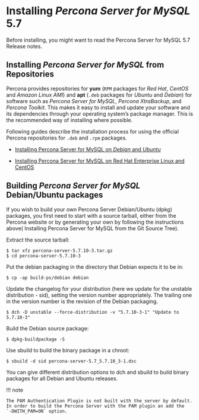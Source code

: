 # Installing *Percona Server for MySQL* 5.7

Before installing, you might want to read the Percona Server for MySQL 5.7 Release notes.

## Installing *Percona Server for MySQL* from Repositories

Percona provides repositories for **yum** (`RPM` packages for *Red Hat*, *CentOS* and *Amazon Linux AMI*) and **apt** (`.deb` packages for *Ubuntu* and *Debian*) for software such as *Percona Server for MySQL*, *Percona XtraBackup*, and *Percona Toolkit*. This makes it easy to install and update your software and its dependencies through your operating system’s package manager. This is the recommended way of installing where possible.

Following guides describe the installation process for using the official Percona repositories for `.deb` and `.rpm` packages.

* [Installing Percona Server for MySQL on *Debian* and *Ubuntu*](/installation/apt_repo.md)

* [Installing Percona Server for MySQL on Red Hat Enterprise Linux and CentOS](/installation/yum_repo.md)

## Building *Percona Server for MySQL* Debian/Ubuntu packages

If you wish to build your own Percona Server Debian/Ubuntu (dpkg) packages,
you first need to start with a source tarball, either from the Percona
website or by generating your own by following the instructions above(
Installing Percona Server for MySQL from the Git Source Tree).

Extract the source tarball:

```shell
$ tar xfz percona-server-5.7.10-3.tar.gz
$ cd percona-server-5.7.10-3
```

Put the debian packaging in the directory that Debian expects it to be in:

```shell
$ cp -ap build-ps/debian debian
```

Update the changelog for your distribution (here we update for the unstable
distribution - sid), setting the version number appropriately. The trailing one
in the version number is the revision of the Debian packaging.

```shell
$ dch -D unstable --force-distribution -v "5.7.10-3-1" "Update to 5.7.10-3"
```

Build the Debian source package:

```shell
$ dpkg-buildpackage -S
```

Use sbuild to build the binary package in a chroot:

```shell
$ sbuild -d sid percona-server-5.7_5.7.10_3-1.dsc
```

You can give different distribution options to dch and sbuild to build binary
packages for all Debian and Ubuntu releases.

!!! note

    The PAM Authentication Plugin is not built with the server by default. In order to build the Percona Server with the PAM plugin an add the  `-DWITH_PAM=ON` option.
